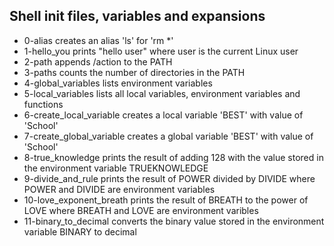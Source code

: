 ## Shell init files, variables and expansions

- 0-alias creates an alias 'ls' for 'rm \*'
- 1-hello_you prints "hello user" where user is the current Linux user
- 2-path appends /action to the PATH
- 3-paths counts the number of directories in the PATH
- 4-global_variables lists environment variables
- 5-local_variables lists all local variables, environment variables and functions
- 6-create_local_variable creates a local variable 'BEST' with value of 'School'
- 7-create_global_variable creates a global variable 'BEST' with value of 'School'
- 8-true_knowledge prints the result of adding 128 with the value stored in the environment variable TRUEKNOWLEDGE
- 9-divide_and_rule prints the result of POWER divided by DIVIDE where POWER and DIVIDE are environment variables
- 10-love_exponent_breath prints the result of BREATH to the power of LOVE where BREATH and LOVE are environment varibles
- 11-binary_to_decimal converts the binary value stored in the environment variable BINARY to decimal

